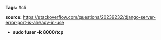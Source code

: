 **Tags:** #cli

**source:** https://stackoverflow.com/questions/20239232/django-server-error-port-is-already-in-use

- **sudo fuser -k 8000/tcp**
